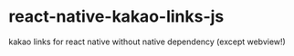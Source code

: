 # react-native-kakao-links-js
kakao links for react native without native dependency (except webview!)

